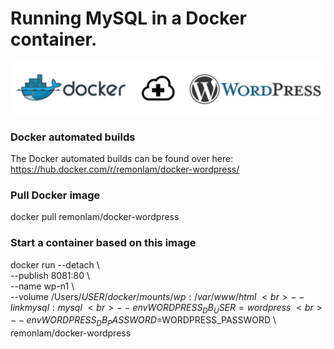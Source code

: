 # Running MySQL in a Docker container.
![Docker & Wordpress banner](/images/docker-wp-cloudplus-banner.png)

### Docker automated builds
The Docker automated builds can be found over here: https://hub.docker.com/r/remonlam/docker-wordpress/

### Pull Docker image
docker pull remonlam/docker-wordpress

### Start a container based on this image
docker run --detach \ <br>
  --publish 8081:80 \ <br>
  --name wp-n1 \ <br>
  --volume /Users/$USER/docker/mounts/wp:/var/www/html \ <br>
  --link mysql:mysql \ <br>
  --env WORDPRESS_DB_USER=wordpress \ <br>
  --env WORDPRESS_DB_PASSWORD=$WORDPRESS_PASSWORD \ <br>
  remonlam/docker-wordpress <br>
